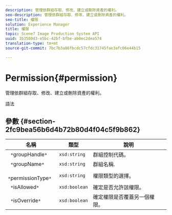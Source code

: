 ```yaml
---
description: 管理依群組存取、修改、建立或刪除資產的權利。
seo-description: 管理依群組存取、修改、建立或刪除資產的權利。
seo-title: 權限
solution: Experience Manager
title: 權限
topic: Scene7 Image Production System API
uuid: 3b3580d3-e5bc-42bf-bfbe-ab0ec2dea574
translation-type: tm+mt
source-git-commit: 7bc7b3a86fbcdc57cfdc31745fae3afc06e44b15

---
```



# Permission{#permission}

管理依群組存取、修改、建立或刪除資產的權利。

語法

## 參數 {#section-2fc9bea56b6d4b72b80d4f04c5f9b862}

| 名稱 | 類型 | 說明 |
|---|---|---|
| ` *`groupHandle`*` | `xsd:string` | 群組控制代碼。 |
| ` *`groupName`*` | `xsd:string` | 群組名稱. |
| ` *`permissionType`*` | `xsd:string` | 權限類型的選擇。 |
| ` *`isAllowed`*` | `xsd:boolean` | 確定是否允許該權限。 |
| ` *`isOverride`*` | `xsd:boolean` | 確定權限是否覆蓋另一個權限。 |

